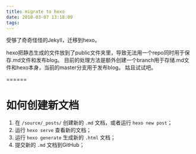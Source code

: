 ```yaml
---
title: migrate to hexo
date: 2018-03-07 13:18:09
tags:
---
```

受够了奇奇怪怪的Jekyll，迁移到hexo。

hexo把静态生成的文件放到了public文件夹里，导致无法用一个repo同时用于保存.md文件和发布blog。
目前的处理方法是额外创建一个branch用于存储.md文件和hexo本身，当前的master分支用于发布blog。
姑且试试吧。

======
# 如何创建新文档

1. 在 `/source/_posts/` 创建新的 `.md` 文档，或者运行 `hexo new post`；
2. 运行 `hexo serve` 查看新的文档；
3. 运行 `hexo generate` 生成新的 `.html` 文档；
3. 提交新的 `.md` 文档到GitHub；
